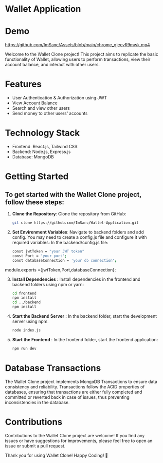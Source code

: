 
# Wallet Application

# Demo 
https://github.com/ImSanc/Assets/blob/main/chrome_gjecvR9mwk.mp4

Welcome to the Wallet Clone project! This project aims to replicate the basic functionality of Wallet, allowing users to perform transactions, view their account balance, and interact with other users.

# Features
- User Authentication & Authorization using JWT
- View Account Balance
- Search and view other users
- Send money to other users' accounts

# Technology Stack
- Frontend: React.js, Tailwind CSS
- Backend: Node.js, Express.js
- Database: MongoDB

# Getting Started

## To get started with the Wallet Clone project, follow these steps:

1. **Clone the Repository**: Clone the repository from GitHub:

   ```bash
   git clone https://github.com/ImSanc/Wallet-Application.git


2. **Set Environment Variables**: Navigate to backend folders and add config. You may need to create a config.js file and configure it with required variables: In the backend/config.js file:

    ```bash
    const jwtToken = "your JWT token"
    const Port = 'your port';
    const databaseConnection = 'your db connection';

module.exports  ={jwtToken,Port,databaseConnection};

3. **Install Dependencies** : Install dependencies in the frontend and backend folders using npm or yarn:

    ```bash
    cd frontend
    npm install
    cd ../backend
    npm install


4. **Start the Backend Server** : In the backend folder, start the development server using npm:
    ```bash
    node index.js

5. **Start the Frontend** : In the frontend folder, start the frontend application:
    ```bash 
    npm run dev

# Database Transactions
The Wallet Clone project implements MongoDB Transactions to ensure data consistency and reliability. Transactions follow the ACID properties of databases, ensuring that transactions are either fully completed and committed or reverted back in case of issues, thus preventing inconsistencies in the database.

# Contributions
Contributions to the Wallet Clone project are welcome! If you find any issues or have suggestions for improvements, please feel free to open an issue or submit a pull request.

Thank you for using Wallet Clone! Happy Coding! 🚀
